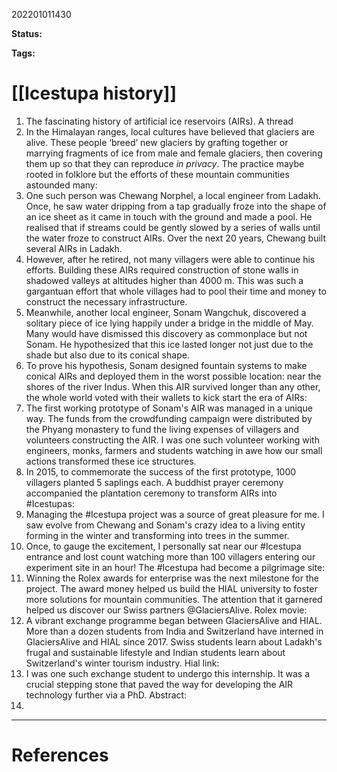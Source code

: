 202201011430

**Status:** 

**Tags:** 

# [[Icestupa history]]
1. The fascinating history of artificial ice reservoirs (AIRs). A thread
2. In the Himalayan ranges, local cultures have believed that glaciers are alive. These people ‘breed’ new glaciers by grafting together or marrying fragments of ice from male and female glaciers, then covering them up so that they can reproduce *in privacy*. The practice maybe rooted in folklore but the efforts of these mountain communities astounded many:   
3. One such person was Chewang Norphel, a local engineer from Ladakh. Once, he saw water dripping from a tap gradually froze into the shape of an ice sheet as it came in touch with the ground and made a pool. He realised that if streams could be gently slowed by a series of walls until the water froze to construct AIRs.  Over the next 20 years, Chewang built several AIRs in Ladakh. 
4. However, after he retired, not many villagers were able to continue his efforts. Building these AIRs required construction of stone walls in shadowed valleys at altitudes higher than 4000 m. This was such a gargantuan effort that whole villages had to pool their time and money to construct the necessary infrastructure.
5. Meanwhile, another local engineer, Sonam Wangchuk, discovered a solitary piece of ice lying happily under a bridge in the middle of May. Many would have dismissed this discovery as commonplace but not Sonam. He hypothesized that this ice lasted longer not just due to the shade but also due to its conical shape.
6. To prove his hypothesis, Sonam designed fountain systems to make conical AIRs and deployed them in the worst possible location: near the shores of the river Indus. When this AIR survived longer than any other, the whole world voted with their wallets to kick start the era of AIRs:
7. The first working prototype of Sonam's AIR was managed in a unique way. The funds from the crowdfunding campaign were distributed by the Phyang monastery to fund the living expenses of villagers and volunteers constructing the AIR. I was one such volunteer working with engineers, monks, farmers and students watching in awe how our small actions transformed these ice structures. 
8.  In 2015, to commemorate the success of the first prototype, 1000 villagers planted 5 saplings each. A buddhist prayer ceremony accompanied the plantation ceremony to transform AIRs into #Icestupas:
9. Managing the #Icestupa project was a source of great pleasure for me. I saw  evolve from Chewang and Sonam's crazy idea to a living entity forming in the winter and transforming into trees in the summer. 
10. Once, to gauge the excitement, I personally sat near our #Icestupa entrance and lost count watching more than 100 villagers entering our experiment site in an hour! The #Icestupa had become a pilgrimage site:
11. Winning the Rolex awards for enterprise was the next milestone for the project. The award money helped us build the HIAL university to foster more solutions for mountain communities. The attention that it garnered helped us discover our Swiss partners @GlaciersAlive. Rolex movie:
12. A vibrant exchange programme began between GlaciersAlive and HIAL. More than a dozen students from India and Switzerland have interned in GlaciersAlive and HIAL since 2017. Swiss students learn about Ladakh's frugal and sustainable lifestyle and Indian students learn about Switzerland's winter tourism industry. Hial link:
13. I was one such exchange student to undergo this internship. It was a crucial stepping stone that paved the way for developing the AIR technology further via a PhD. Abstract:
14.  



---
# References